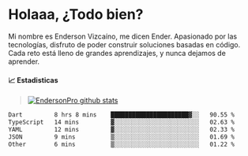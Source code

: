 
# Holaaa, ¿Todo bien?

Mi nombre es Enderson Vizcaíno, me dicen Ender. Apasionado por las tecnologías, disfruto de poder construir soluciones basadas en código. Cada reto está lleno de grandes aprendizajes, y nunca dejamos de aprender. 

#### :chart_with_upwards_trend: Estadisticas
> [![EndersonPro github stats](https://github-readme-stats.vercel.app/api?username=endersonpro&theme=vue-dark&show_icons=true)](https://github.com/anuraghazra/github-readme-stats) 


<!--START_SECTION:waka-->

```txt
Dart         8 hrs 8 mins    ██████████████████████▓░░   90.55 %
TypeScript   14 mins         ▓░░░░░░░░░░░░░░░░░░░░░░░░   02.63 %
YAML         12 mins         ▓░░░░░░░░░░░░░░░░░░░░░░░░   02.33 %
JSON         9 mins          ▒░░░░░░░░░░░░░░░░░░░░░░░░   01.69 %
Other        6 mins          ▒░░░░░░░░░░░░░░░░░░░░░░░░   01.22 %
```

<!--END_SECTION:waka-->

[website]: https://endersonpro.github.io/portfolio/
[twitter]: https://twitter.com/endersonj_
[youtube]: https://youtube.com/ByEnderson
[instagram]: https://instagram.com/endersonvizc
[linkedin]: https://www.linkedin.com/in/enderson-vizcaino-2aa927175/
